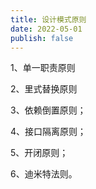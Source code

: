 ```yaml
---
title: 设计模式原则
date: 2022-05-01
publish: false
---
```



1、单一职责原则

2、里式替换原则

3、依赖倒置原则；

4、接口隔离原则；

5、开闭原则；

6、迪米特法则。

